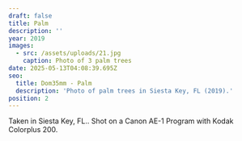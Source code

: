 ```yaml
---
draft: false
title: Palm
description: ''
year: 2019
images:
  - src: /assets/uploads/21.jpg
    caption: Photo of 3 palm trees
date: 2025-05-13T04:08:39.695Z
seo:
  title: Dom35mm - Palm
  description: 'Photo of palm trees in Siesta Key, FL (2019).'
position: 2
---
```


Taken in Siesta Key, FL.. Shot on a Canon AE-1 Program with Kodak Colorplus 200.
